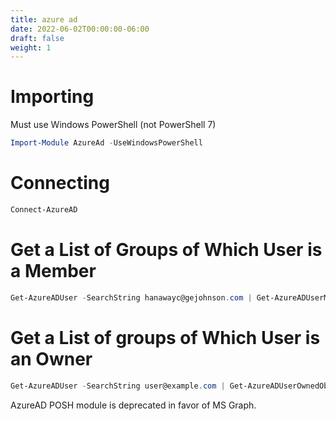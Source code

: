 ```yaml
---
title: azure ad
date: 2022-06-02T00:00:00-06:00
draft: false
weight: 1
---
```


# Importing
Must use Windows PowerShell (not PowerShell 7)
```powershell
Import-Module AzureAd -UseWindowsPowerShell
```

# Connecting
```powershell
Connect-AzureAD
```

# Get a List of Groups of Which User is a Member  
```powershell
Get-AzureADUser -SearchString hanawayc@gejohnson.com | Get-AzureADUserMembership | % {Get-AzureADObjectByObjectId -ObjectId $_.ObjectId | select DisplayName,ObjectType,MailEnabled,SecurityEnabled,ObjectId} | Format-Table
```

# Get a List of groups of Which User is an Owner
```powershell
Get-AzureADUser -SearchString user@example.com | Get-AzureADUserOwnedObject
```
AzureAD POSH module is deprecated in favor of MS Graph.
